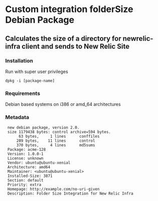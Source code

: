 # Custom integration folderSize Debian Package

## Calculates the size of a directory for newrelic-infra client and sends to New Relic Site
### Installation
Run with super user privileges
```
dpkg -i [package-name]
```
### Requirements
Debian based systems on i386 or amd_64 architectures
### Metadata
```
 new debian package, version 2.0.
 size 1179438 bytes: control archive=594 bytes.
      63 bytes,     1 lines      conffiles
     289 bytes,    11 lines      control
     370 bytes,     4 lines      md5sums
 Package: acme-128
 Version: 1.0.0-1
 License: unknown
 Vendor: ubuntu@ubuntu-xenial
 Architecture: amd64
 Maintainer: <ubuntu@ubuntu-xenial>
 Installed-Size: 3871
 Section: default
 Priority: extra
 Homepage: http://example.com/no-uri-given
 Description: Folder Size Integration for New Relic Infra
```
